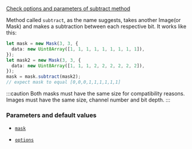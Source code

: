 [Check options and parameters of subtract method](https://image-js.github.io/image-js-typescript/classes/Mask.html#subtract 'github.io link')

Method called `subtract`, as the name suggests, takes another Image(or Mask) and makes a subtraction between each respective bit.
It works like this:

```ts
let mask = new Mask(3, 3, {
  data: new Uint8Array([1, 1, 1, 1, 1, 1, 1, 1, 1]),
});
let mask2 = new Mask(3, 3, {
  data: new Uint8Array([1, 1, 1, 2, 2, 2, 2, 2, 2]),
});
mask = mask.subtract(mask2);
// expect mask to equal [0,0,0,1,1,1,1,1,1]
```

:::caution
Both masks must have the same size for compatibility reasons. Images must have the same size, channel number and bit depth.
:::

### Parameters and default values

- [`mask`](https://image-js.github.io/image-js-typescript/classes/Mask.html#subtract 'github.io link')

- [`options`](https://image-js.github.io/image-js-typescript/classes/Mask.html#subtract 'github.io link')
